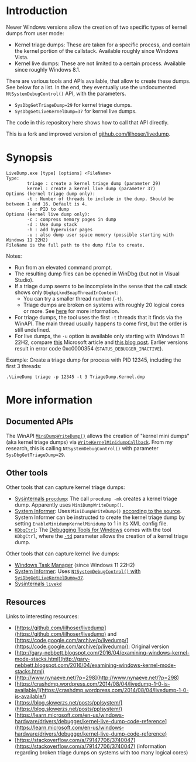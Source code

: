 # Introduction
Newer Windows versions allow the creation of two specific types of kernel dumps from user mode:
* Kernel triage dumps: These are taken for a specific process, and contain the kernel portion of the callstack. Available roughly since Windows Vista.
* Kernel live dumps: These are not limited to a certain process. Available since roughly Windows 8.1.

There are various tools and APIs available, that allow to create these dumps.
See below for a list.
In the end, they eventually use the undocumented `NtSystemDebugControl()` API, with the parameters.
* `SysDbgGetTriageDump=29` for kernel triage dumps.
* `SysDbgGetLiveKernelDump=37` for kernel live dumps.

The code in this repository here shows how to call that API directly.

This is a fork and improved version of [github.com/lilhoser/livedump](https://github.com/lilhoser/livedump).


# Synopsis
```
LiveDump.exe [type] [options] <FileName>
Type:
        triage : create a kernel triage dump (parameter 29)
        kernel : create a kernel live dump (parameter 37)
Options (kernel triage dump only):
        -t : Number of threads to include in the dump. Should be between 1 and 16. Default is 4.
        -p : PID to dump
Options (kernel live dump only):
        -c : compress memory pages in dump
        -d : Use dump stack
        -h : add hypervisor pages
        -u : also dump user space memory (possible starting with Windows 11 22H2)
FileName is the full path to the dump file to create.
```

Notes: 
* Run from an elevated command prompt.
* The resulting dump files can be opened in WinDbg (but not in Visual Studio).
* If a triage dump seems to be incomplete in the sense that the call stack shows only `DbgkpLkmdSnapThreadInContext`:
  * You can try a smaller thread number (`-t`).
  * Triage dumps are broken on systems with roughly 20 logical cores or more. See [here](https://stackoverflow.com/a/79147706/3740047) for more information.
* For triage dumps, the tool uses the first `-t` threads that it finds via the WinAPI. The main thread usually happens to come first, but the order is still undefined. 
* For live dumps, the `-u` option is available only starting with Windows 11 22H2, compare [this](https://learn.microsoft.com/en-us/windows-hardware/drivers/debugger/task-manager-live-dump) Microsoft article and [this blog post](https://blog.slowerzs.net/posts/pplsystem/). Earlier versions result in error code 0xc0000354 (`STATUS_DEBUGGER_INACTIVE`).

Example: Create a triage dump for process with PID 12345, including the first 3 threads:
```
.\LiveDump triage -p 12345 -t 3 TriageDump.Kernel.dmp
```


# More information

## Documented APIs
The WinAPI [`MiniDumpWriteDump()`](https://learn.microsoft.com/en-us/windows/win32/api/minidumpapiset/nf-minidumpapiset-minidumpwritedump) allows the creation of "kernel mini dumps" (aka kernel triage dumps) via [`WriteKernelMinidumpCallback`](https://learn.microsoft.com/en-us/windows/win32/api/minidumpapiset/ne-minidumpapiset-minidump_callback_type).
From my research, this is calling `NtSystemDebugControl()` with parameter `SysDbgGetTriageDump=29`.


## Other tools
Other tools that can capture kernel triage dumps:
* [Sysinternals `procdump`](https://learn.microsoft.com/en-us/sysinternals/downloads/procdump): The call `procdump -mk` creates a kernel triage dump. Apparently uses `MiniDumpWriteDump()`.
* [System Informer](https://github.com/winsiderss/systeminformer): Uses `MiniDumpWriteDump()` [according to the source](https://github.com/winsiderss/systeminformer/blob/edc23a5c62a7dd60bcd72ddda53af96838b908a2/SystemInformer/mdump.c#L361). System Informer can be instructed to create the kernel triage dump by setting `EnableMinidumpKernelMinidump` to 1 in its XML config file.
* [`KDbgCtrl`](https://learn.microsoft.com/en-us/windows-hardware/drivers/debugger/kdbgctrl-command-line-options): The [Debugging Tools for Windows](https://learn.microsoft.com/en-us/windows-hardware/drivers/debugger/debugger-download-tools) comes with the tool `KDbgCtrl`, where the [`-td`](https://learn.microsoft.com/en-us/windows-hardware/drivers/debugger/kdbgctrl-command-line-options) parameter allows the creation of a kernel triage dump.

Other tools that can capture kernel live dumps:
* [Windows Task Manager](https://learn.microsoft.com/en-us/windows-hardware/drivers/debugger/task-manager-live-dump) (since Windows 11 22H2)
* [System Informer](https://github.com/winsiderss/systeminformer): Uses [`NtSystemDebugControl()` with `SysDbgGetLiveKernelDump=37`](https://github.com/winsiderss/systeminformer/blob/82c625783a035fa7eac355783f527bb53fb1a384/SystemInformer/kdump.c#L75).
* [Sysinternals `livekd`](https://learn.microsoft.com/en-us/sysinternals/downloads/livekd)


## Resources
Links to interesting resources:
* [https://github.com/lilhoser/livedump](https://github.com/lilhoser/livedump) and [https://code.google.com/archive/p/livedump/](https://code.google.com/archive/p/livedump/): Original version
* [http://gary-nebbett.blogspot.com/2016/04/examining-windows-kernel-mode-stacks.html](http://gary-nebbett.blogspot.com/2016/04/examining-windows-kernel-mode-stacks.html)
* [http://www.nynaeve.net/?p=298](http://www.nynaeve.net/?p=298)
* [https://crashdmp.wordpress.com/2014/08/04/livedump-1-0-is-available/](https://crashdmp.wordpress.com/2014/08/04/livedump-1-0-is-available/)
* [https://blog.slowerzs.net/posts/pplsystem/](https://blog.slowerzs.net/posts/pplsystem/)
* [https://learn.microsoft.com/en-us/windows-hardware/drivers/debugger/kernel-live-dump-code-reference](https://learn.microsoft.com/en-us/windows-hardware/drivers/debugger/kernel-live-dump-code-reference)
* [https://stackoverflow.com/a/79147706/3740047](https://stackoverflow.com/a/79147706/3740047) (information regarding broken triage dumps on systems with too many logical cores)
